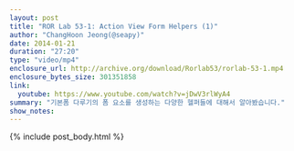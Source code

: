 ```yaml
---
layout: post
title: "ROR Lab 53-1: Action View Form Helpers (1)"
author: "ChangHoon Jeong(@seapy)"
date: 2014-01-21
duration: "27:20"
type: "video/mp4"
enclosure_url: http://archive.org/download/Rorlab53/rorlab-53-1.mp4
enclosure_bytes_size: 301351858
link:
  youtube: https://www.youtube.com/watch?v=jDwV3rlWyA4
summary: "기본폼 다루기의 폼 요소를 생성하는 다양한 헬퍼들에 대해서 알아봤습니다."
show_notes:
---
```


{% include post_body.html %}
